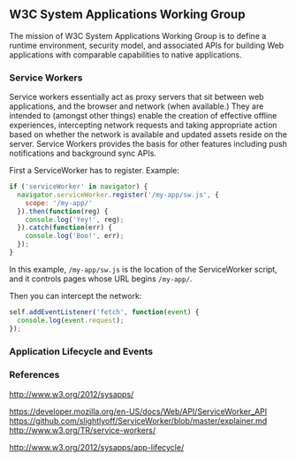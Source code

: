 ## W3C System Applications Working Group

The mission of W3C System Applications Working Group is to define a runtime environment, security model, and associated APIs for building Web applications with comparable capabilities to native applications.

### Service Workers

Service workers essentially act as proxy servers that sit between web applications, and the browser and network (when available.) They are intended to (amongst other things) enable the creation of effective offline experiences, intercepting network requests and taking appropriate action based on whether the network is available and updated assets reside on the server. Service Workers provides the basis for other features including push notifications and background sync APIs.

First a ServiceWorker has to register. Example:

```js
if ('serviceWorker' in navigator) {
  navigator.serviceWorker.register('/my-app/sw.js', {
    scope: '/my-app/'
  }).then(function(reg) {
    console.log('Yey!', reg);
  }).catch(function(err) {
    console.log('Boo!', err);
  });
}
```

In this example, `/my-app/sw.js` is the location of the ServiceWorker script, and it controls pages whose URL begins `/my-app/`.

Then you can intercept the network:

```js
self.addEventListener('fetch', function(event) {
  console.log(event.request);
});
```


### Application Lifecycle and Events


### References

http://www.w3.org/2012/sysapps/

https://developer.mozilla.org/en-US/docs/Web/API/ServiceWorker_API
https://github.com/slightlyoff/ServiceWorker/blob/master/explainer.md
http://www.w3.org/TR/service-workers/

http://www.w3.org/2012/sysapps/app-lifecycle/
